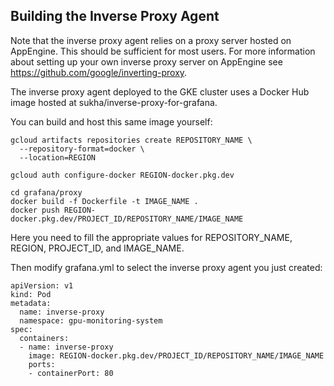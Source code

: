 ## Building the Inverse Proxy Agent

Note that the inverse proxy agent relies on a proxy server hosted on AppEngine. This should be sufficient for most users. For more information about setting up your own inverse proxy server on AppEngine see https://github.com/google/inverting-proxy. 

The inverse proxy agent deployed to the GKE cluster uses a Docker Hub image hosted at sukha/inverse-proxy-for-grafana.

You can build and host this same image yourself:
```
gcloud artifacts repositories create REPOSITORY_NAME \
  --repository-format=docker \
  --location=REGION

gcloud auth configure-docker REGION-docker.pkg.dev

cd grafana/proxy
docker build -f Dockerfile -t IMAGE_NAME .
docker push REGION-docker.pkg.dev/PROJECT_ID/REPOSITORY_NAME/IMAGE_NAME
```

Here you need to fill the appropriate values for REPOSITORY_NAME, REGION, PROJECT_ID, and IMAGE_NAME.


Then modify grafana.yml to select the inverse proxy agent you just created:
```
apiVersion: v1
kind: Pod
metadata:
  name: inverse-proxy
  namespace: gpu-monitoring-system
spec:
  containers:
  - name: inverse-proxy
    image: REGION-docker.pkg.dev/PROJECT_ID/REPOSITORY_NAME/IMAGE_NAME
    ports:
    - containerPort: 80
```
